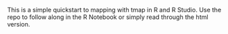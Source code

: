 This is a simple quickstart to mapping with tmap in R and R Studio. Use the repo to follow along in the R Notebook or simply read through the html version. 
